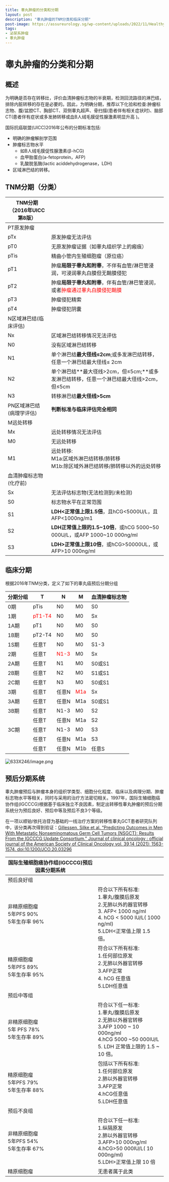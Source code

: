 ```yaml
---
title: 睾丸肿瘤的分类和分期
layout: post
description: "睾丸肿瘤的TNM分类和临床分期"
post-image: https://assureurology.sg/wp-content/uploads/2022/11/Healthy-and-Testicular-Cancer-1024x660.jpg
tags:
- 泌尿系肿瘤
- 睾丸肿瘤
---
```


# 睾丸肿瘤的分类和分期

## 概述

为明确是否存在转移灶，评价血清肿瘤标志物的半衰期，检测回流路径的淋巴结，排除内脏转移的存在是必要的。因此，为明确分期，推荐以下化验和检查:肿瘤标志物、腹/盆腔CT、胸部CT、双侧睾丸超声、骨扫描(患者伴有相关症状时)、脑部CT(患者伴有症状或多发肺转移或血B人绒毛膜促性腺激素明显升高 )。

国际抗癌联盟(UICC)2016年公布的分期标准包括:
- 明确的肿瘤解剖学范围
- 肿瘤标志物水平
  - 如B人绒毛膜促性腺激素(β-hCG)
  - 血甲胎蛋白(a-fetoprotein，AFP)
  - 乳酸脱氢酶(lactic aciddehydrogenase，LDH)
- 区域淋巴结的转移。

## TNM分期（分类）

| TNM分期（2016年UICC第8版）|   |
|---------|---------|
|PT原发肿瘤 |  |
|pTx| 原发肿瘤无法评估|
|pT0| 无原发肿瘤证据（如睾丸组织学上的瘢痕）|
|pTis|精曲小管内生殖细胞瘤（原位癌）|
|pT1|肿瘤**局限于睾丸和附睾**，不伴有血管/淋巴管浸润，可浸润睾丸白膜但无鞘膜侵犯|
|pT2|肿瘤**局限于睾丸和附睾**，伴有血管/淋巴管浸润，或者<span style="color:red">肿瘤通过睾丸白膜侵犯鞘膜</span>|
|pT3|肿瘤侵犯精索|
|pT4|肿瘤侵犯阴囊|
|N区域淋巴结(临床评估)|  |
|Nx|区域淋巴结转移情况无法评估|
|N0|没有区域淋巴结转移|
|N1|单个淋巴结**最大径线≤2cm**;或多发淋巴结转移，任意一个淋巴结最大径线≤ 2cm|
|N2|单个淋巴结**最大径线>2cm，但≤5cm;**或多发淋巴结转移，任意一个淋巴结最大径线>2cm，但≤5cm|
|N3|转移淋巴结**最大径线>5cm**|
|PN区域淋巴结(病理学评估)|**判断标准与临床评估完全相同**|
|M远处转移|  |
|Mx|远处转移情况无法评估|
|M0|无远处转移|
|M1|远处转移:<br>M1a:区域外淋巴结转移/肺转移<br>M1b:除区域外淋巴结转移/肺转移以外的远处转移|  |
|血清肿瘤标志物(化疗前)|  |
|Sx|无法评估标志物(无法检测到/未检测)|
|S0|标志物水平在正常范围|
|S1|**LDH<正常值上限1.5倍**，且hCG<5000U/L，且AFP<1000ng/m1|
|S2|**LDH正常值上限的1.5~10倍**，或hCG 5000~50 000U/L，或AFP 1000~10 000ng/ml|
|S3|**LDH>正常值上限10倍**，或hCG>50000UL，或AFP>10 000ng/ml|

## 临床分期

根据2016年TNM分类，定义了如下的睾丸癌预后分期分组

|分期分组|T|N|M|血清肿瘤标志物|
|-----|-----|-----|-----|------|
|0期|pTis|N0|M0|S0|
|1期|<span style="color:red">pT1-T4</span>|N0|M0|Sx|
|1A期|pT1|N0|M0|S0|
|1B期|pT2-T4|N0|M0|S0|
|1S期|任意T|N0|M0|S1-3|
|2期|任意T|<span style="color:red">N1-3</span>|M0|Sx|
|2A期|任意T|N1|M0|S0或S1|
|2B期|任意T|N2|M0|S1或S1|
|2C期|任意T|N3|M0|S0或S1|
|3期|任意T|任意N|<span style="color:red">M1a</span>|Sx|
|3A期|任意T|任意N|M1a|S0或S1|
|3B期|任意T|N1-3|M0|S2|
|  |任意T|任意N|M1a|S2|
|3C期|任意T|N1-3|M0|S3|
|  |任意T|任意N|M1a|S3|
|  |任意T|任意N|M1b|任意S|



![633X246/image.png](https://tc.z.wiki/autoupload/-MKcPHc3Wh4spHezB--Fzl0-sZdMabToOvjpTtvkfpqyl5f0KlZfm6UsKj-HyTuv/20250617/x7bX/633X246/image.png)

## 预后分期系统

睾丸肿瘤预后与肿瘤本身的组织学类型、细胞分化程度、临床以及病理分期、肿瘤标志物水平等相关，同时与采用的治疗方法密切相关。1997年，国际生殖细胞癌协作组(IGCCCG)根据基于临床独立不良因素，制定出转移性睾丸肿瘤的预后分期系统分为预后良好、预后中等及预后不良3个等级。

在一项以顺铂/依托泊苷为基础的一线治疗方案的转移性睾丸GCT患者研究队列中，该分类再次得到验证：[Gillessen, Silke et al. “Predicting Outcomes in Men With Metastatic Nonseminomatous Germ Cell Tumors (NSGCT): Results From the IGCCCG Update Consortium.” Journal of clinical oncology : official journal of the American Society of Clinical Oncology vol. 39,14 (2021): 1563-1574. doi:10.1200/JCO.20.03296](https://pubmed.ncbi.nlm.nih.gov/33822655/)

|国际生殖细胞癌协作组(IGCCCG)预后因素分期系统||
|----------|---------|
|预后良好组|
|非精原细胞瘤<br>5年PFS 90%<br>5年生存率 96%|符合以下所有标准:<br>1.睾丸/腹膜后原发<br>2.无肺以外的器官转移<br>3. AFP< 1000 ng/ml<br>4. hCG < 5000 IU/L( 1000 ng/ml)<br>5.LDH<正常值上限 1.5 倍。
|精原细胞瘤 <br> 5年PFS 89% <br>5年生存率 95%|符合以下所有标准:<br>1.任何部位原发<br>2.无肺以外器官转移 <br>3.AFP正常<br>4. hCG 任意值<br>5.LDH任意值|
|预后中等组|
|非精原细胞瘤<br>5年 PFS 78%<br>5年生存率 89%|符合以下任一标准:<br>1.睾丸/腹膜后原发<br>2.无肺以外器官转移<br>3.AFP 1000 ~ 10 000ng/ml<br>4.hCG 5000 ~50 000IU/L<br>5. LDH 正常值上限的 1.5 ~ 10 倍。
|精原细胞瘤<br>5年PFS 79%<br>5年生存率 88%|包括以下所有标准:<br>1.任何部位原发<br>2.肺以外器官转移<br>3.AFP正常<br>4.hCG任意值<br>5.LDH任意值
|预后不良组|
|非精原细胞瘤<br>5年PFS 54%<br>5年生存率 67%|符合以下任一标准:<br>1.纵隔原发<br>2.肺以外器官转移<br>3.AFP>10 000ng/ml<br>4.hCG>50 000IU/L( 10 000ng/ml)<br>5.LDH>正常值上限 10 倍
|精原细胞瘤|无患者属于此类|

